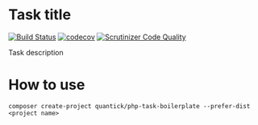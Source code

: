 # Task title
[![Build Status](https://travis-ci.org/drumser/php-task-boilerplate.svg?branch=master)](https://travis-ci.org/drumser/php-task-boilerplate)
[![codecov](https://codecov.io/gh/drumser/php-task-boilerplate/branch/master/graph/badge.svg)](https://codecov.io/gh/drumser/php-task-boilerplate)
[![Scrutinizer Code Quality](https://scrutinizer-ci.com/g/drumser/php-task-boilerplate/badges/quality-score.png?b=master)](https://scrutinizer-ci.com/g/drumser/php-task-boilerplate/?branch=master)

Task description

# How to use
```shell script
composer create-project quantick/php-task-boilerplate --prefer-dist <project name>
```
